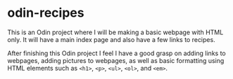 # odin-recipes
This is an Odin project where I will be making a basic webpage with HTML only. It will have a main index page and also have a few links to recipes. 

After finishing this Odin project I feel I have a good grasp on adding links to webpages, adding pictures to webpages, as well as basic formatting using HTML elements such as `<h1>`, `<p>`, `<ul>`, `<ol>`, and `<em>`.
